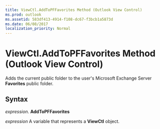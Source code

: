 ```yaml
---
title: ViewCtl.AddToPFFavorites Method (Outlook View Control)
ms.prod: outlook
ms.assetid: 583df413-4914-f108-dc67-f3bcb1a5873d
ms.date: 06/08/2017
localization_priority: Normal
---
```



# ViewCtl.AddToPFFavorites Method (Outlook View Control)

Adds the current public folder to the user's Microsoft Exchange Server  **Favorites** public folder.


## Syntax

 _expression_. **AddToPFFavorites**

_expression_ A variable that represents a  **ViewCtl** object.


